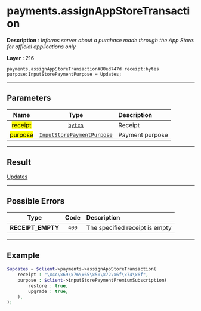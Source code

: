 # payments.assignAppStoreTransaction

**Description** : *Informs server about a purchase made through the App Store: for official applications only*

**Layer** : 216

```tl
payments.assignAppStoreTransaction#80ed747d receipt:bytes purpose:InputStorePaymentPurpose = Updates;
```

---

## Parameters

| Name | Type | Description |
| :---: | :---: | :--- |
| <mark>receipt</mark> | [`bytes`](type/bytes) | Receipt |
| <mark>purpose</mark> | [`InputStorePaymentPurpose`](type/InputStorePaymentPurpose) | Payment purpose |

---

## Result

[Updates](type/Updates)

---

## Possible Errors

| Type | Code | Description |
| :---: | :---: | :--- |
| **RECEIPT_EMPTY** | `400` | The specified receipt is empty |

---

## Example

```php
$updates = $client->payments->assignAppStoreTransaction(
	receipt : "\x4c\x69\x76\x65\x50\x72\x6f\x74\x6f",
	purpose : $client->inputStorePaymentPremiumSubscription(
		restore : true,
		upgrade : true,
	),
);
```